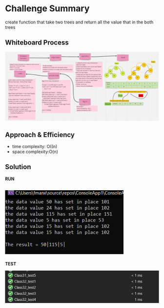 # Challenge Summary
create function that take two trees and return all the value that in the both trees 
## Whiteboard Process
![img](../image/class32/WB32.PNG)
## Approach & Efficiency

- time complexity: O((n) 
- space complexity:O(n)

## Solution
**RUN**


![img](../image/class32/run32.PNG)
----
**TEST**


![img](../image/class32/test32.PNG)